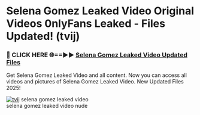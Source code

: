 # Selena Gomez Leaked Video Original Videos 0nlyFans Leaked - Files Updated! (tvij)

<h3>🔴 CLICK HERE 🌐==►► <a href="https://tinyurl.com/2wckxsce" rel="nofollow">Selena Gomez Leaked Video Updated Files</a></h3>

Get Selena Gomez Leaked Video and all content. Now you can access all videos and pictures of Selena Gomez Leaked Video. New Updated Files 2025!

[![tvij](https://i.imgur.com/AFduVYN.gif)](https://tinyurl.com/2wckxsce)
selena gomez leaked video<br>
selena gomez leaked video nude
